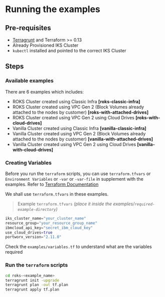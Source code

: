 # Running the examples

## Pre-requisites
- [Terragrunt](https://terragrunt.gruntwork.io/docs/getting-started/install/) and Terraform >= 0.13
- Already Provisioned IKS Cluster
- `kubectl` installed and pointed to the correct IKS Cluster


## Steps
### Available examples
There are 6 examples which includes:
- ROKS Cluster created using Classic Infra **[roks-classic-infra]**
- ROKS Cluster created using VPC Gen 2 (Block Volumes already attached to the nodes by customer) **[roks-with-attached-drives]**
- ROKS Cluster created using VPC Gen 2 using Cloud Drives **[roks-with-cloud-drives]**
- Vanilla Cluster created using Classic Infra **[vanilla-classic-infra]**
- Vanilla Cluster created using VPC Gen 2 (Block Volumes already attached to the nodes by customer) **[vanilla-with-attached-drives]**
- Vanilla Cluster created using VPC Gen 2 using Cloud Drives **[vanilla-with-cloud-drives]**

### Creating Variables
Before you run the `terraform` scripts, you can use `terraform.tfvars` or `Environment Variables` or `-var` or `-var-file` in supplement with the examples. Refer to [Terraform Documentation](https://www.terraform.io/language/values/variables#assigning-values-to-root-module-variables)

We shall use `terraform.tfvars` in these examples.

>Example `terraform.tfvars` *(place it inside the examples/`required-example-directory`)*
```terraform
iks_cluster_name="your_cluster_name"
resource_group="your_resource_group_name"
ibmcloud_api_key="secret_ibm_cloud_key"
use_cloud_drives=true
portworx_version="2.11.0"
```
Check the `examples/variables.tf` to understand what are the variables required


### Run the `terraform` scripts
```sh
cd roks-<example_name>
terragrunt init -upgrade
terragrunt plan -out tf.plan
terragrunt apply tf.plan
```
